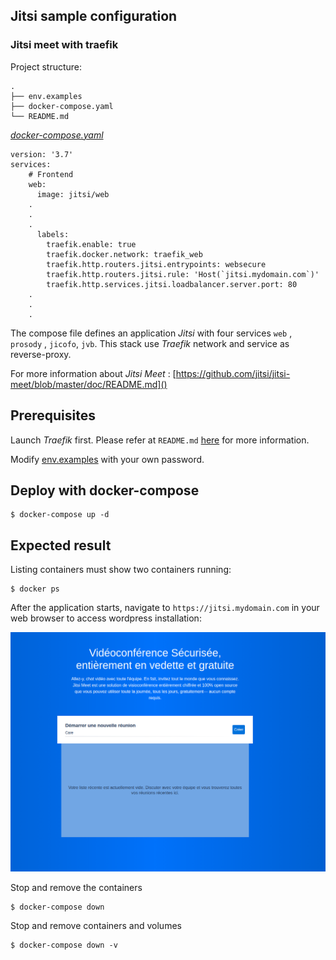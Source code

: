 ## Jitsi sample configuration
### Jitsi meet with traefik

Project structure:
```
.
├── env.examples
├── docker-compose.yaml
└── README.md
```

[_docker-compose.yaml_](docker-compose.yaml)
```
version: '3.7'
services:
    # Frontend
    web:
      image: jitsi/web
	.
	.
	.
      labels:
        traefik.enable: true
        traefik.docker.network: traefik_web
        traefik.http.routers.jitsi.entrypoints: websecure
        traefik.http.routers.jitsi.rule: 'Host(`jitsi.mydomain.com`)'
        traefik.http.services.jitsi.loadbalancer.server.port: 80
	.
	.
	.
```

The compose file defines an application *Jitsi* with four services `web` , `prosody` , `jicofo`, `jvb`.
This stack use *Traefik* network and service as reverse-proxy.

For more information about *Jitsi Meet* : [https://github.com/jitsi/jitsi-meet/blob/master/doc/README.md]()

## Prerequisites

Launch *Traefik* first. Please refer at `README.md` [here](https://github.com/lfache/awesome-traefik/blob/master/README.md) for more information.

Modify [env.examples](env.examples) with your own password.

## Deploy with docker-compose

```
$ docker-compose up -d

```

## Expected result

Listing containers must show two containers running:
```
$ docker ps
```

After the application starts, navigate to `https://jitsi.mydomain.com` in your web browser to access wordpress installation:

![page](output.png)

Stop and remove the containers
```
$ docker-compose down
```

Stop and remove containers and volumes
```
$ docker-compose down -v
```
